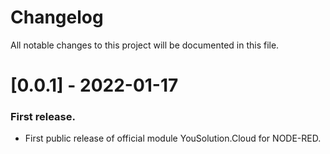 # Changelog
All notable changes to this project will be documented in this file.

# [0.0.1] - 2022-01-17
### First release.
- First public release of official module YouSolution.Cloud for NODE-RED.